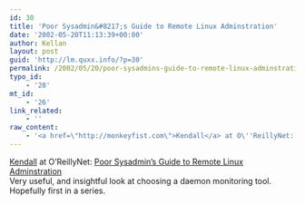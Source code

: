 ```yaml
---
id: 30
title: 'Poor Sysadmin&#8217;s Guide to Remote Linux Adminstration'
date: '2002-05-20T11:13:39+00:00'
author: Kellan
layout: post
guid: 'http://lm.quxx.info/?p=30'
permalink: /2002/05/20/poor-sysadmins-guide-to-remote-linux-adminstration/
typo_id:
    - '28'
mt_id:
    - '26'
link_related:
    - ''
raw_content:
    - '<a href=\"http://monkeyfist.com\">Kendall</a> at O\''ReillyNet: <a href=\"http://linux.oreillynet.com/lpt/a//linux/2002/05/09/sysadminguide.html\">Poor Sysadmin\''s Guide to Remote Linux Adminstration</a> <br> Very useful, and insightful look at choosing a daemon monitoring tool.  Hopefully first in a series.'
---
```


[Kendall](http://monkeyfist.com) at O’ReillyNet: [Poor Sysadmin’s Guide to Remote Linux Adminstration](http://linux.oreillynet.com/lpt/a//linux/2002/05/09/sysadminguide.html)   
 Very useful, and insightful look at choosing a daemon monitoring tool. Hopefully first in a series.